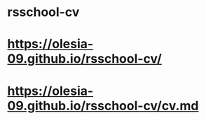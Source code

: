 # rsschool-cv
# https://olesia-09.github.io/rsschool-cv/
# https://olesia-09.github.io/rsschool-cv/cv.md
